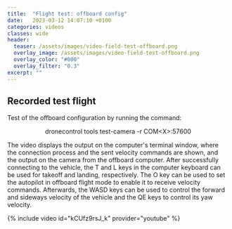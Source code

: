 ```yaml
---
title:  "Flight test: offboard config"
date:   2023-03-12 14:07:10 +0100
categories: videos
classes: wide
header:
  teaser: /assets/images/video-field-test-offboard.png
  overlay_image: /assets/images/video-field-test-offboard.png
  overlay_color: "#000"
  overlay_filter: "0.3"
excerpt: ""
---
```

## Recorded test flight
Test of the offboard configuration by running the command:
<p style="text-align: center;">dronecontrol tools test-camera -r COM&lt;X&gt;:57600</p>

The video displays the output on the computer's terminal window, where the connection process and the sent velocity commands are shown, and the output on the camera from the offboard computer.
After successfully connecting to the vehicle, the T and L keys in the computer keyboard can be used for takeoff and landing, respectively. The O key can be used to set the autopilot in offboard flight mode to enable it to receive velocity commands.
Afterwards, the WASD keys can be used to control the forward and sideways velocity of the vehicle and the QE keys to control its yaw velocity.

{% include video id="kCUfz9rsJ_k" provider="youtube" %}